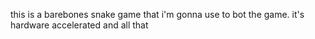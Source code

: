 this is a barebones snake game that i'm gonna use to bot the game. it's hardware accelerated and all that
